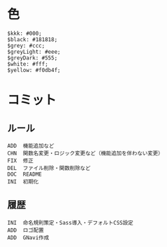 # 色

```
$kkk: #000;
$black: #181818;
$grey: #ccc;
$greyLight: #eee;
$greyDark: #555;
$white: #fff;
$yellow: #f0db4f;
```

# コミット

## ルール

```
ADD  機能追加など
CHN  関数名変更・ロジック変更など（機能追加を伴わない変更）
FIX  修正
DEL  ファイル削除・関数削除など
DOC  README
INI  初期化
```

## 履歴

```
INI  命名規則策定・Sass導入・デフォルトCSS設定
ADD  ロゴ配置
ADD  GNavi作成
```
